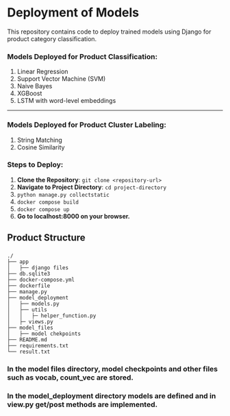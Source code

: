 # Deployment of Models

This repository contains code to deploy trained models using Django for product category classification.

### Models Deployed for Product Classification:
1. Linear Regression
2. Support Vector Machine (SVM)
3. Naive Bayes
4. XGBoost
5. LSTM with word-level embeddings

---

### Models Deployed for Product Cluster Labeling:
1. String Matching
2. Cosine Similarity

### Steps to Deploy:

1. **Clone the Repository**: `git clone <repository-url>`
2. **Navigate to Project Directory**: `cd project-directory`
3. `python manage.py collectstatic`
4. `docker compose build`
5.  `docker compose up`
6. **Go to localhost:8000 on your browser.**

## Product Structure

### 
    ./
    ├── app
    │   ├── django files
    ├── db.sqlite3
    ├── docker-compose.yml
    ├── dockerfile
    ├── manage.py
    ├── model_deployment
    │   ├── models.py
    │   ├── utils
    │   │   ├─ helper_function.py
    │   ├─ views.py
    ├── model_files
    │   ├── model chekpoints 
    ├── README.md
    ├── requirements.txt
    └── result.txt

### In the model files directory, model checkpoints and other files such as vocab, count_vec are stored.
### In the model_deployment directory models are defined and in view.py get/post methods are implemented.